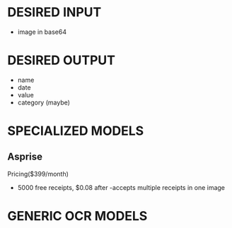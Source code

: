 # DESIRED INPUT
-  image in base64

# DESIRED OUTPUT
- name
- date
- value
- category (maybe)

# SPECIALIZED MODELS
## Asprise
Pricing($399/month)
- 5000 free receipts, $0.08 after
-accepts multiple receipts in one image

# GENERIC OCR MODELS